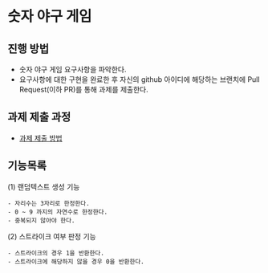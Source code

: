 # 숫자 야구 게임
## 진행 방법
* 숫자 야구 게임 요구사항을 파악한다.
* 요구사항에 대한 구현을 완료한 후 자신의 github 아이디에 해당하는 브랜치에 Pull Request(이하 PR)를 통해 과제를 제출한다.

## 과제 제출 과정
* [과제 제출 방법](https://github.com/next-step/nextstep-docs/tree/master/precourse)

## 기능목록
(1) 랜덤텍스트 생성 기능

    - 자리수는 3자리로 한정한다.    
    - 0 ~ 9 까지의 자연수로 한정한다.
    - 중복되지 않아야 한다. 
    
(2) 스트라이크 여부 판정 기능

    - 스트라이크의 경우 1을 반환한다.
    - 스트라이크에 해당하지 않을 경우 0을 반환한다.    